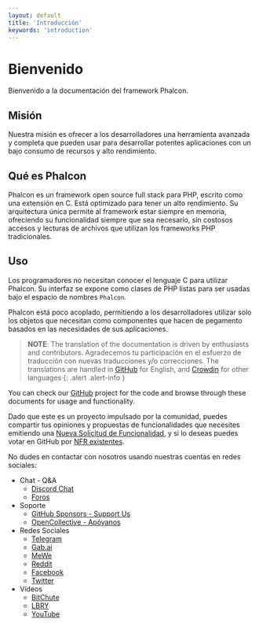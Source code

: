 ```yaml
---
layout: default
title: 'Introducción'
keywords: 'introduction'
---
```


# Bienvenido
Bienvenido a la documentación del framework Phalcon.

## Misión
Nuestra misión es ofrecer a los desarrolladores una herramienta avanzada y completa que pueden usar para desarrollar potentes aplicaciones con un bajo consumo de recursos y alto rendimiento.

## Qué es Phalcon
Phalcon es un framework open source full stack para PHP, escrito como una extensión en C. Está optimizado para tener un alto rendimiento. Su arquitectura única permite al framework estar siempre en memoria, ofreciendo su funcionalidad siempre que sea necesario, sin costosos accesos y lecturas de archivos que utilizan los frameworks PHP tradicionales.

## Uso
Los programadores no necesitan conocer el lenguaje C para utilizar Phalcon. Su interfaz se expone como clases de PHP listas para ser usadas bajo el espacio de nombres `Phalcon`.

Phalcon está poco acoplado, permitiendo a los desarrolladores utilizar solo los objetos que necesitan como componentes que hacen de pegamento basados en las necesidades de sus aplicaciones.

> **NOTE**: The translation of the documentation is driven by enthusiasts and contributors. Agradecemos tu participación en el esfuerzo de traducción con nuevas traducciones y/o correcciones. The translations are handled in <a href="https://github.com/phalcon/docs">GitHub</a> for English, and <a href="https://crowdin.com/project/phalcon-documentation">Crowdin</a> for other languages
  {: .alert .alert-info }

You can check our [GitHub][github] project for the code and browse through these documents for usage and functionality.

Dado que este es un proyecto impulsado por la comunidad, puedes compartir tus opiniones y propuestas de funcionalidades que necesites emitiendo una [Nueva Solicitud de Funcionalidad](new-feature-request), y si lo deseas  puedes votar en GitHub por [NFR existentes](new-feature-request-list).

No dudes en contactar con nosotros usando nuestras cuentas en redes sociales:

- Chat - Q&A
  - [Discord Chat](https://phalcon.io/discord)
  - [Foros](https://phalcon.io/forum)
- Soporte
  - [GitHub Sponsors - Support Us](https://github.com/sponsors/phalcon)
  - [OpenCollective - Apóyanos](https://phalcon.io/fund)
- Redes Sociales
  - [Telegram](https://phalcon.io/telegram)
  - [Gab.ai](https://phalcon.io/gab)
  - [MeWe](https://phalcon.io/mewe)
  - [Reddit](https://phalcon.io/reddit)
  - [Facebook](https://phalcon.io/fb)
  - [Twitter](https://phalcon.io/t)
- Vídeos
  - [BitChute](https://phalcon.io/bitchute)
  - [LBRY](https://phalcon.io/lbry)
  - [YouTube](https://phalcon.io/youtube)

[github]: https://github.com/phalcon/cphalcon 
